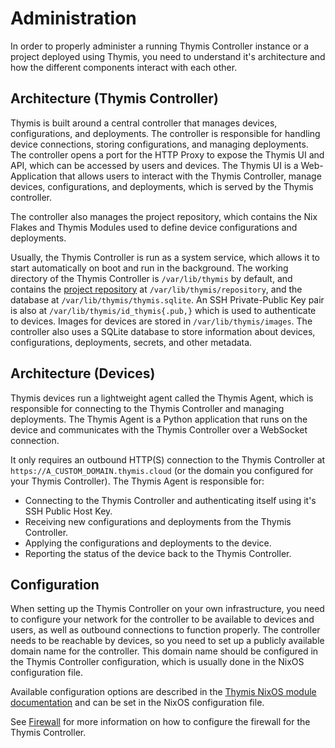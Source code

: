 # Administration

In order to properly administer a running Thymis Controller instance or a project deployed using Thymis, you need to understand it's architecture and how the different components interact with each other.

## Architecture (Thymis Controller)

Thymis is built around a central controller that manages devices, configurations, and deployments.
The controller is responsible for handling device connections, storing configurations, and managing deployments.
The controller opens a port for the HTTP Proxy to expose the Thymis UI and API, which can be accessed by users and devices.
The Thymis UI is a Web-Application that allows users to interact with the Thymis Controller, manage devices, configurations, and deployments, which is served by the Thymis controller.

The controller also manages the project repository, which contains the Nix Flakes and Thymis Modules used to define device configurations and deployments.

Usually, the Thymis Controller is run as a system service, which allows it to start automatically on boot and run in the background.
The working directory of the Thymis Controller is `/var/lib/thymis` by default, and contains the [project repository](concepts/project-repository.md) at `/var/lib/thymis/repository`, and the database at `/var/lib/thymis/thymis.sqlite`.
An SSH Private-Public Key pair is also at `/var/lib/thymis/id_thymis{.pub,}` which is used to authenticate to devices.
Images for devices are stored in `/var/lib/thymis/images`.
The controller also uses a SQLite database to store information about devices, configurations, deployments, secrets, and other metadata.

## Architecture (Devices)

Thymis devices run a lightweight agent called the Thymis Agent, which is responsible for connecting to the Thymis Controller and managing deployments.
The Thymis Agent is a Python application that runs on the device and communicates with the Thymis Controller over a WebSocket connection.

It only requires an outbound HTTP(S) connection to the Thymis Controller at `https://A_CUSTOM_DOMAIN.thymis.cloud` (or the domain you configured for your Thymis Controller).
The Thymis Agent is responsible for:
- Connecting to the Thymis Controller and authenticating itself using it's SSH Public Host Key.
- Receiving new configurations and deployments from the Thymis Controller.
- Applying the configurations and deployments to the device.
- Reporting the status of the device back to the Thymis Controller.


## Configuration

When setting up the Thymis Controller on your own infrastructure, you need to configure your network for the controller to be available to devices and users, as well as outbound connections to function properly.
The controller needs to be reachable by devices, so you need to set up a publicly available domain name for the controller.
This domain name should be configured in the Thymis Controller configuration, which is usually done in the NixOS configuration file.

Available configuration options are described in the [Thymis NixOS module documentation](../setting-up-thymis/self-hosted/nixOS.md) and can be set in the NixOS configuration file.

See [Firewall](administration/firewall.md) for more information on how to configure the firewall for the Thymis Controller.
